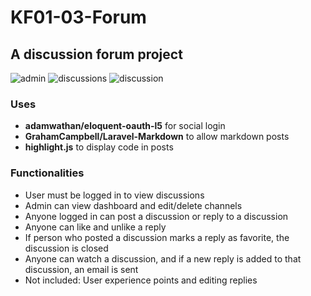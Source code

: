 # KF01-03-Forum
## A discussion forum project

![admin](../assets/a.png?raw=true)
![discussions](../assets/b.png?raw=true)
![discussion](../assets/c.png?raw=true)

### Uses
- **adamwathan/eloquent-oauth-l5** for social login
- **GrahamCampbell/Laravel-Markdown** to allow markdown posts
- **highlight.js** to display code in posts

### Functionalities
- User must be logged in to view discussions
- Admin can view dashboard and edit/delete channels
- Anyone logged in can post a discussion or reply to a discussion
- Anyone can like and unlike a reply
- If person who posted a discussion marks a reply as favorite, the discussion is closed
- Anyone can watch a discussion, and if a new reply is added to that discussion, an email is sent
- Not included: User experience points and editing replies
